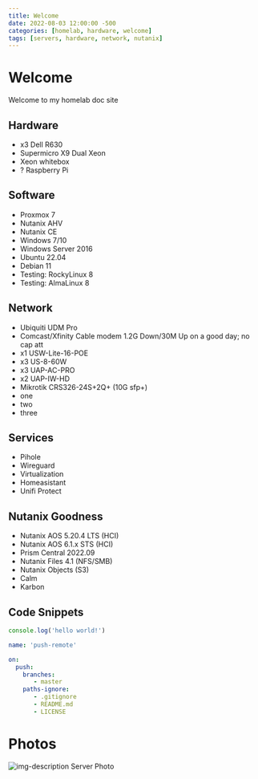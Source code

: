 ```yaml
---
title: Welcome
date: 2022-08-03 12:00:00 -500
categories: [homelab, hardware, welcome]
tags: [servers, hardware, network, nutanix]
---
```


# Welcome

Welcome to my homelab doc site

## Hardware
* x3 Dell R630
* Supermicro X9 Dual Xeon
* Xeon whitebox
* ? Raspberry Pi

## Software
* Proxmox 7
* Nutanix AHV
* Nutanix CE
* Windows 7/10
* Windows Server 2016
* Ubuntu 22.04
* Debian 11
* Testing: RockyLinux 8
* Testing: AlmaLinux 8

## Network
* Ubiquiti UDM Pro
* Comcast/Xfinity Cable modem 1.2G Down/30M Up on a good day; no cap att
* x1 USW-Lite-16-POE
* x3 US-8-60W
* x3 UAP-AC-PRO
* x2 UAP-IW-HD
* Mikrotik CRS326-24S+2Q+ (10G sfp+)
* one
* two
* three

## Services
* Pihole
* Wireguard
* Virtualization
* Homeasistant
* Unifi Protect

## Nutanix Goodness
* Nutanix AOS 5.20.4 LTS (HCI)
* Nutanix AOS 6.1.x STS (HCI)
* Prism Central 2022.09
* Nutanix Files 4.1 (NFS/SMB)
* Nutanix Objects (S3)
* Calm
* Karbon

## Code Snippets
```javascript
console.log('hello world!')
```

```yml
name: 'push-remote'

on:
  push:
    branches:
       - master
    paths-ignore:
       - .gitignore
       - README.md
       - LICENSE
```

# Photos

![img-description](https://images.pexels.com/photos/1148820/pexels-photo-1148820.jpeg?auto=compress&cs=tinysrgb&w=800) Server Photo